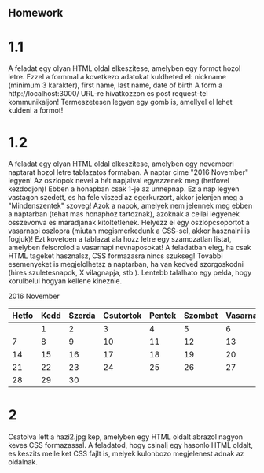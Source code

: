 ## Homework

# 1.1
A feladat egy olyan HTML oldal elkeszitese, amelyben egy formot hozol letre. Ezzel a formmal a kovetkezo adatokat
kuldheted el:
nickname (minimum 3 karakter), first name, last name, date of birth
A form a http://localhost:3000/ URL-re hivatkozzon es post request-tel kommunikaljon! Termeszetesen legyen egy gomb is,
amellyel el lehet kuldeni a formot!

# 1.2
A feladat egy olyan HTML oldal elkeszitese, amelyben egy novemberi naptarat hozol letre tablazatos formaban. A naptar
cime "2016 November" legyen! Az oszlopok nevei a hét napjaival egyezzenek meg (hetfovel kezdodjon)! Ebben a honapban
csak 1-je az unnepnap. Ez a nap legyen vastagon szedett, es ha fele viszed az egerkurzort, akkor jelenjen meg a
"Mindenszentek" szoveg! Azok a napok, amelyek nem jelennek meg ebben a naptarban (tehat mas honaphoz tartoznak),
azoknak a cellai legyenek osszevonva es maradjanak kitoltetlenek. Helyezz el egy oszlopcsoportot a vasarnapi oszlopra
(miutan megismerkedunk a CSS-sel, akkor hasznalni is fogjuk)! Ezt kovetoen a tablazat ala hozz letre egy szamozatlan
listat, amelyben felsorolod a vasarnapi nevnaposokat! A feladatban eleg, ha csak HTML tageket hasznalsz, CSS formazasra
nincs szukseg! Tovabbi esemenyeket is megjelolhetsz a naptarban, ha van kedved szorgoskodni (hires szuletesnapok,
X vilagnapja, stb.). Lentebb talalhato egy pelda, hogy korulbelul hogyan kellene kineznie.

2016 November

| Hetfo | Kedd | Szerda | Csutortok | Pentek | Szombat | Vasarnap |
|-------|------|--------|-----------|--------|---------|----------|
|       | 1    | 2      | 3         | 4      | 5       | 6        |
| 7     | 8    | 9      | 10        | 11     | 12      | 13       |
| 14    | 15   | 16     | 17        | 18     | 19      | 20       |
| 21    | 22   | 23     | 24        | 25     | 26      | 27       |
| 28    | 29   | 30     |           |        |         |          |


# 2
Csatolva lett a hazi2.jpg kep, amelyben egy HTML oldalt abrazol nagyon keves CSS formazassal. A feladatod, hogy csinalj
egy hasonlo HTML oldalt, es keszits melle ket CSS fajlt is, melyek kulonbozo megjelenest adnak az oldalnak.

